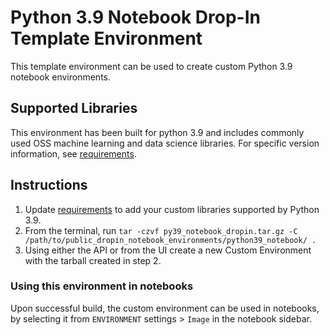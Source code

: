 # Python 3.9 Notebook Drop-In Template Environment

This template environment can be used to create custom Python 3.9 notebook environments.

## Supported Libraries

This environment has been built for python 3.9 and includes commonly used OSS machine learning and data science libraries.
For specific version information, see [requirements](requirements.txt).

## Instructions

1. Update [requirements](requirements.txt) to add your custom libraries supported by Python 3.9.
2. From the terminal, run `tar -czvf py39_notebook_dropin.tar.gz -C /path/to/public_dropin_notebook_environments/python39_notebook/ .`
3. Using either the API or from the UI create a new Custom Environment with the tarball created in step 2.

### Using this environment in notebooks

Upon successful build, the custom environment can be used in notebooks, by selecting it 
from `ENVIRONMENT` settings > `Image` in the notebook sidebar.